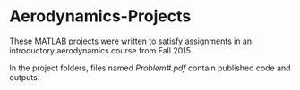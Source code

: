 # Aerodynamics-Projects
These MATLAB projects were written to satisfy assignments in an introductory aerodynamics course from Fall 2015.

In the project folders, files named *Problem#.pdf* contain published code and outputs.
